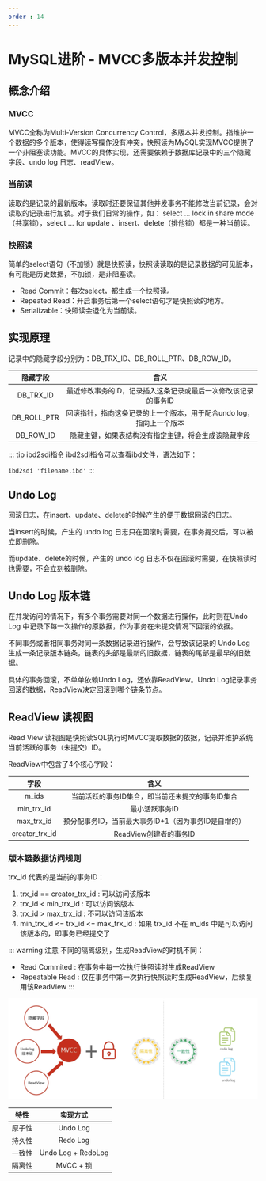 ```yaml
---
order : 14
---
```

# MySQL进阶 - MVCC多版本并发控制

## 概念介绍

### MVCC

MVCC全称为Multi-Version Concurrency Control，多版本并发控制。指维护一个数据的多个版本，使得读写操作没有冲突，快照读为MySQL实现MVCC提供了一个非阻塞读功能。MVCC的具体实现，还需要依赖于数据库记录中的三个隐藏字段、undo log 日志、readView。

### 当前读

读取的是记录的最新版本，读取时还要保证其他并发事务不能修改当前记录，会对读取的记录进行加锁。对于我们日常的操作，如：
select ... lock in share mode （共享锁），select ... for update 、insert、delete（排他锁）都是一种当前读。

### 快照读

简单的select语句（不加锁）就是快照读，快照读读取的是记录数据的可见版本，有可能是历史数据，不加锁，是非阻塞读。

- Read Commit：每次select，都生成一个快照读。
- Repeated Read：开启事务后第一个select语句才是快照读的地方。
- Serializable：快照读会退化为当前读。


## 实现原理

记录中的隐藏字段分别为：DB_TRX_ID、DB_ROLL_PTR、DB_ROW_ID。

|隐藏字段|含义|
|:---:|:---:|
|DB_TRX_ID|最近修改事务的ID，记录插入这条记录或最后一次修改该记录的事务ID|
|DB_ROLL_PTR|回滚指针，指向这条记录的上一个版本，用于配合undo log，指向上一个版本|
|DB_ROW_ID|隐藏主键，如果表结构没有指定主键，将会生成该隐藏字段|

::: tip ibd2sdi指令
ibd2sdi指令可以查看ibd文件，语法如下：

`
ibd2sdi 'filename.ibd'
`
:::

## Undo Log

回滚日志，在insert、update、delete的时候产生的便于数据回滚的日志。

当insert的时候，产生的 undo log 日志只在回滚时需要，在事务提交后，可以被立即删除。

而update、delete的时候，产生的 undo log 日志不仅在回滚时需要，在快照读时也需要，不会立刻被删除。

## Undo Log 版本链

在并发访问的情况下，有多个事务需要对同一个数据进行操作，此时则在Undo Log 中记录下每一次操作的原数据，作为事务在未提交情况下回滚的依据。

不同事务或者相同事务对同一条数据记录进行操作，会导致该记录的 Undo Log 生成一条记录版本链条，链表的头部是最新的旧数据，链表的尾部是最早的旧数据。

具体的事务回滚，不单单依赖Undo Log，还依靠ReadView。Undo Log记录事务回滚的数据，ReadView决定回滚到哪个链条节点。

## ReadView 读视图

Read View 读视图是快照读SQL执行时MVCC提取数据的依据，记录并维护系统当前活跃的事务（未提交）ID。

ReadView中包含了4个核心字段：

|字段|含义|
|:---:|:---:|
|m_ids|当前活跃的事务ID集合，即当前还未提交的事务ID集合|
|min_trx_id|最小活跃事务ID|
|max_trx_id|预分配事务ID，当前最大事务ID+1（因为事务ID是自增的）|
|creator_trx_id|ReadView创建者的事务ID|

### 版本链数据访问规则

trx_id 代表的是当前的事务ID：

1. trx_id == creator_trx_id : 可以访问该版本
2. trx_id < min_trx_id : 可以访问该版本
3. trx_id > max_trx_id : 不可以访问该版本
4. min_trx_id <= trx_id <= max_trx_id : 如果 trx_id 不在 m_ids 中是可以访问该版本的，即事务已经提交了

::: warning 注意
不同的隔离级别，生成ReadView的时机不同：
- Read Commited : 在事务中每一次执行快照读时生成ReadView
- Repeatable Read : 仅在事务中第一次执行快照读时生成ReadView，后续复用该ReadView
:::

![MVCC-实现原理](../../../../assets/innodb-mvcc/2023-05-14-22-22-21.png)

|特性|实现方式|
|:---:|:---:|
|原子性|Undo Log|
|持久性|Redo Log|
|一致性|Undo Log + RedoLog|
|隔离性|MVCC + 锁|